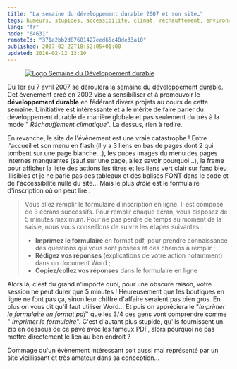 ```yaml
---
title: "La semaine du développement durable 2007 et son site…"
tags: humeurs, stupides, accessibilité, climat, réchauffement, environnement, standards
lang: "fr"
node: "64631"
remoteId: "371a2bb2d87681427eed65c48de33a10"
published: 2007-02-22T18:52:05+01:00
updated: 2016-02-12 13:10
---
```




<figure class="object-left"><a href="/images/logo-semaine-du-developpement-durable.png"><img loading="lazy" src="/images//logo-semaine-du-developpement-durable.png" alt="Logo Semaine du Développement durable">
</a></figure>


Du 1er au 7 avril 2007 se déroulera [la semaine du développement
durable](http://www.developpement-durable.gouv.fr/-La-semaine-europeenne-du-.html).
Cet évènement créé en 2002 vise à sensibiliser et à promouvoir le
**développement durable** en fédérant divers projets au cours de cette semaine.
L'initiative est intéressante et a le mérite de faire parler du développement
durable de manière globale et pas seulement du très à la mode &quot;
*Réchauffement climatique*&quot;. La dessus, rien à redire.


En revanche, le site de l'évènement est une vraie catastrophe ! Entre
l'accueil et son menu en
flash
(il y a 3 liens en bas de pages dont 2 qui tombent sur une page blanche…),
les puces images du menu des pages internes manquantes (sauf sur une page,
allez savoir pourquoi…), la frame pour afficher la liste des
actions
les titres et les liens vert clair sur fond bleu
illisibles
et je ne parle pas des tableaux et des balises FONT dans le code et de
l'accessibilité nulle du site… Mais le plus *drôle* est le formulaire
d'inscription où on peut
lire&nbsp;:

> Vous allez remplir le formulaire d’inscription en ligne. Il est composé de
3 écrans successifs. Pour remplir chaque écran, vous disposez de 5 minutes
maximum.
> Pour ne pas perdre de temps au moment de la saisie, nous vous conseillons de
suivre les étapes suivantes&nbsp;:
> * **Imprimez le formulaire** en format pdf, pour prendre connaissance des
questions qui vous sont posées et des champs à remplir ;
> * **Rédigez vos
réponses** (explications de votre action notamment) dans un document Word ;
> * **Copiez/collez vos réponses** dans le formulaire en ligne


Alors là, c'est du grand n'importe quoi, pour une obscure raison, votre session
ne peut durer que 5 minutes&nbsp;! Heureusement que les boutiques en ligne ne font
pas ça, sinon leur chiffre d'affaire seraient pas bien gros. En plus on vous
dit qu'il faut utiliser Word… Et puis on appréciera le &quot;*Imprimer le
formulaire en format pdf*&quot; que les 3/4 des gens vont comprendre comme
&quot; *Imprimer le formulaire*&quot;. C'est d'autant plus stupide, qu'ils
fournissent un zip en dessous de ce pavé avec les fameux PDF, alors pourquoi ne
pas mettre directement le lien au bon endroit&nbsp;?

Dommage qu'un évènement intéressant soit aussi mal représenté par un site
vieillissant et très amateur dans sa conception…
